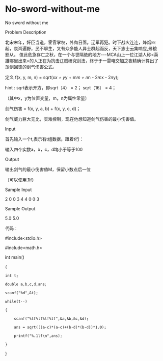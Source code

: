# No-sword-without-me

No sword without me

Problem Description

北宋末年，奸臣当道，宦官掌权，外侮日亟，辽军再犯。时下战火连连，烽烟四起，哀鸿遍野，民不聊生，又有众多能人异士群起而反，天下志士云集响应,景粮影从。
值此危急存亡之秋，在一个与世隔绝的地方---MCA山上一位江湖人称<英雄哪里出来>的人正在为抗击辽贼研究剑法，终于于一雷电交加之夜精确计算出了荡剑回锋的剑气伤害公式。

定义 f(x, y, m, n) = sqrt(x*x + y*y + m*m + n*n - 2*m*x - 2*n*y);

hint : sqrt表示开方，即sqrt（4） = 2； sqrt（16） = 4；


（其中x，y为位置变量，m，n为属性常量）

剑气伤害 = f(x, y, a, b) + f(x, y, c, d)；

剑气威力巨大无比，实难控制，现在他想知道剑气伤害的最小伤害值。

Input

首先输入一个t,表示有t组数据，跟着t行：

输入四个实数a，b，c，d均小于等于100

Output

输出剑气的最小伤害值M，保留小数点后一位

（可以使用.1lf）

Sample Input

2 0 0 3 4 4 0 0 3

Sample Output

5.0 5.0


代码：

#include<stdio.h>

#include<math.h>

int main()

{

	int t;
  
	double a,b,c,d,ans;
  
	scanf("%d",&t);
  
	while(t--)
  
	{
  
		scanf("%lf%lf%lf%lf",&a,&b,&c,&d);
    
		ans = sqrt(((a-c)*(a-c)+(b-d)*(b-d))*1.0);
    
		printf("%.1lf\n",ans);
    
	}
  
}


